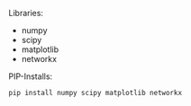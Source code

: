 Libraries:
* numpy
* scipy
* matplotlib
* networkx

PIP-Installs:
```bash
pip install numpy scipy matplotlib networkx
```
